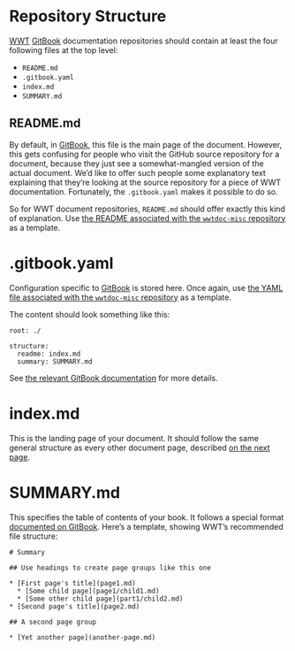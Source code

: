 # Repository Structure

[WWT] [GitBook] documentation repositories should contain at least the four
following files at the top level:

- `README.md`
- `.gitbook.yaml`
- `index.md`
- `SUMMARY.md`

[WWT]: http://www.worldwidetelescope.org/
[GitBook]: https://docs.gitbook.com/


## README.md

By default, in [GitBook], this file is the main page of the document. However,
this gets confusing for people who visit the GitHub source repository for a
document, because they just see a somewhat-mangled version of the actual
document. We’d like to offer such people some explanatory text explaining that
they’re looking at the source repository for a piece of WWT documentation.
Fortunately, the `.gitbook.yaml` makes it possible to do so.

So for WWT document repositories, `README.md` should offer exactly this kind
of explanation. Use
[the README associated with the `wwtdoc-misc` repository](https://raw.githubusercontent.com/WorldWideTelescope/wwtdoc-misc/master/README.md)
as a template.


# .gitbook.yaml

Configuration specific to [GitBook] is stored here. Once again, use
[the YAML file associated with the `wwtdoc-misc` repository](https://github.com/WorldWideTelescope/wwtdoc-misc/blob/master/.gitbook.yaml)
as a template.

The content should look something like this:

```
root: ./

structure:
  readme: index.md
  summary: SUMMARY.md
```

See
[the relevant GitBook documentation](https://docs.gitbook.com/integrations/github/content-configuration)
for more details.


# index.md

This is the landing page of your document. It should follow the same general
structure as every other document page, described
[on the next page](./markdown-syntax.md).


# SUMMARY.md

This specifies the table of contents of your book. It follows a special format
[documented on GitBook](https://docs.gitbook.com/integrations/github/content-configuration#summary).
Here’s a template, showing WWT’s recommended file structure:

```
# Summary

## Use headings to create page groups like this one

* [First page's title](page1.md)
  * [Some child page](page1/child1.md)
  * [Some other child page](part1/child2.md)
* [Second page's title](page2.md)

## A second page group

* [Yet another page](another-page.md)
```
